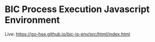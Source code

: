 # BIC Process Execution Javascript Environment

Live: https://go-hse.github.io/bic-js-env/src/html/index.html
